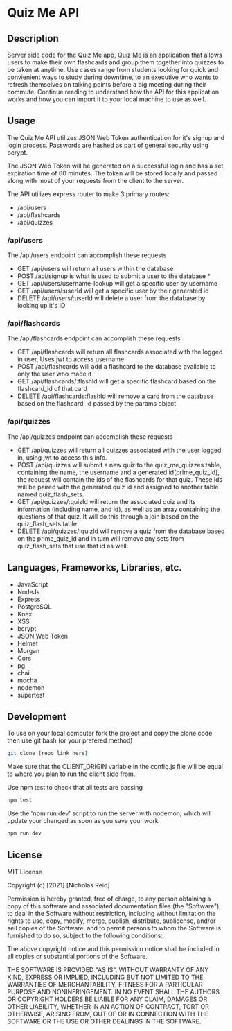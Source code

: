 # Quiz Me API

## Description

Server side code for the Quiz Me app, Quiz Me is an application that allows users to make their own flashcards and group them together into quizzes to be taken at anytime. Use cases range from students looking for quick and convienient ways to study during downtime, to an executive who wants to refresh themselves on talking points before a big meeting during their commute. Continue reading to understand how the API for this application works and how you can import it to your local machine to use as well.

## Usage

The Quiz Me API utilizes JSON Web Token authentication for it's signup and login process. Passwords are hashed as part of general security using bcrypt.

The JSON Web Token will be generated on a successful login and has a set expiration time of 60 minutes. The token will be stored locally and passed along with most of your requests from the client to the server.

The API utilizes express router to make 3 primary routes:
 - /api/users
 - /api/flashcards
 - /api/quizzes

### /api/users

The /api/users endpoint can accomplish these requests

 - GET /api/users will return all users within the database
 - POST /api/signup is what is used to submit a user to the database *
 - GET /api/users/username-lookup will get a specific user by username
 - GET /api/users/:userId will get a specific user by their generated id
 - DELETE /api/users/:userId will delete a user from the database by looking up it's ID


### /api/flashcards

The /api/flashcards endpoint can accomplish these requests

 - GET /api/flashcards will return all flashcards associated with the logged in user, Uses jwt to access username
 - POST /api/flashcards will add a flashcard to the database available to only the user who made it
 - GET /api/flashcards/:flashId will get a specific flashcard based on the flashcard_id of that card
 - DELETE /api/flashcards:flashId will remove a card from the database based on the flashcard_id passed by the params object


 ### /api/quizzes

 The /api/quizzes endpoint can accomplish these requests

 - GET /api/quizzes will return all quizzes associated with the user logged in, using jwt to access this info.
 - POST /api/quizzes will submit a new quiz to the quiz_me_quizzes table, containing the name, the username and a generated id(prime_quiz_id), the request will contain the ids of the flashcards for that quiz. These ids will be paired with the generated quiz id and assigned to another table named quiz_flash_sets.
 - GET /api/quizzes/:quizId will return the associated quiz and its information (including name, and id), as well as an array containing the questions of that quiz. It will do this through a join based on the quiz_flash_sets table.
 - DELETE /api/quizzes/:quizId will remove a quiz from the database based on the prime_quiz_id and in turn will remove any sets from quiz_flash_sets that use that id as well.

 ## Languages, Frameworks, Libraries, etc.

 - JavaScript
 - NodeJs
 - Express
 - PostgreSQL
 - Knex
 - XSS
 - bcrypt
 - JSON Web Token
 - Helmet
 - Morgan
 - Cors 
 - pg
 - chai
 - mocha
 - nodemon
 - supertest

 ## Development

 To use on your local computer fork the project and copy the clone code then use git bash (or your prefered method)

```bash 
git clone (repo link here)
```

Make sure that the CLIENT_ORIGIN variable in the config.js file will be equal to where you plan to run the client side from.

Use npm test to check that all tests are passing 

```bash
npm test
```

Use the 'npm run dev' script to run the server with nodemon, which will update your changed as soon as you save your work

```bash
npm run dev
```

## License

MIT License

Copyright (c) [2021] [Nicholas Reid]

Permission is hereby granted, free of charge, to any person obtaining a copy
of this software and associated documentation files (the "Software"), to deal
in the Software without restriction, including without limitation the rights
to use, copy, modify, merge, publish, distribute, sublicense, and/or sell
copies of the Software, and to permit persons to whom the Software is
furnished to do so, subject to the following conditions:

The above copyright notice and this permission notice shall be included in all
copies or substantial portions of the Software.

THE SOFTWARE IS PROVIDED "AS IS", WITHOUT WARRANTY OF ANY KIND, EXPRESS OR
IMPLIED, INCLUDING BUT NOT LIMITED TO THE WARRANTIES OF MERCHANTABILITY,
FITNESS FOR A PARTICULAR PURPOSE AND NONINFRINGEMENT. IN NO EVENT SHALL THE
AUTHORS OR COPYRIGHT HOLDERS BE LIABLE FOR ANY CLAIM, DAMAGES OR OTHER
LIABILITY, WHETHER IN AN ACTION OF CONTRACT, TORT OR OTHERWISE, ARISING FROM,
OUT OF OR IN CONNECTION WITH THE SOFTWARE OR THE USE OR OTHER DEALINGS IN THE
SOFTWARE.